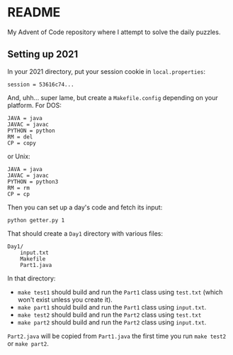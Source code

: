 
# README

My Advent of Code repository where I attempt to solve the daily puzzles.

## Setting up 2021

In your 2021 directory, put your session cookie in `local.properties`:

    session = 53616c74...

And, uhh... super lame, but create a `Makefile.config` depending on your
platform.  For DOS:

    JAVA = java
    JAVAC = javac
    PYTHON = python
    RM = del
    CP = copy

or Unix:

    JAVA = java
    JAVAC = javac
    PYTHON = python3
    RM = rm
    CP = cp

Then you can set up a day's code and fetch its input:

    python getter.py 1

That should create a `Day1` directory with various files:

    Day1/
        input.txt
        Makefile
        Part1.java

In that directory:
- `make test1` should build and run the `Part1` class using `test.txt` (which
  won't exist unless you create it).
- `make part1` should build and run the `Part1` class using `input.txt`.
- `make test2` should build and run the `Part2` class using `test.txt`
- `make part2` should build and run the `Part2` class using `input.txt`.

`Part2.java` will be copied from `Part1.java` the first time you run
`make test2` or `make part2`.
